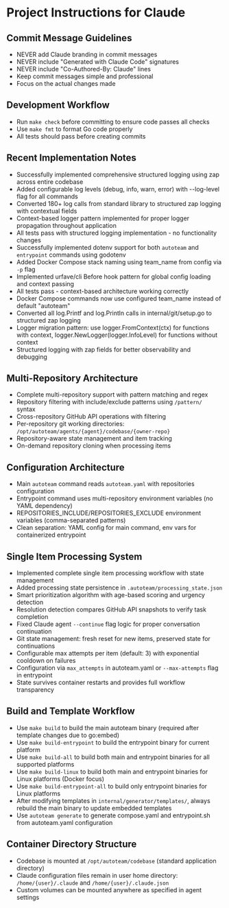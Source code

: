 # Project Instructions for Claude

## Commit Message Guidelines
- NEVER add Claude branding in commit messages
- NEVER include "Generated with Claude Code" signatures
- NEVER include "Co-Authored-By: Claude" lines
- Keep commit messages simple and professional
- Focus on the actual changes made

## Development Workflow
- Run `make check` before committing to ensure code passes all checks
- Use `make fmt` to format Go code properly
- All tests should pass before creating commits

## Recent Implementation Notes
- Successfully implemented comprehensive structured logging using zap across entire codebase
- Added configurable log levels (debug, info, warn, error) with --log-level flag for all commands
- Converted 180+ log calls from standard library to structured zap logging with contextual fields
- Context-based logger pattern implemented for proper logger propagation throughout application
- All tests pass with structured logging implementation - no functionality changes
- Successfully implemented dotenv support for both `autoteam` and `entrypoint` commands using godotenv
- Added Docker Compose stack naming using team_name from config via `-p` flag
- Implemented urfave/cli Before hook pattern for global config loading and context passing
- All tests pass - context-based architecture working correctly
- Docker Compose commands now use configured team_name instead of default "autoteam"
- Converted all log.Printf and log.Println calls in internal/git/setup.go to structured zap logging
- Logger migration pattern: use logger.FromContext(ctx) for functions with context, logger.NewLogger(logger.InfoLevel) for functions without context
- Structured logging with zap fields for better observability and debugging

## Multi-Repository Architecture
- Complete multi-repository support with pattern matching and regex
- Repository filtering with include/exclude patterns using `/pattern/` syntax
- Cross-repository GitHub API operations with filtering
- Per-repository git working directories: `/opt/autoteam/agents/{agent}/codebase/{owner-repo}`
- Repository-aware state management and item tracking
- On-demand repository cloning when processing items

## Configuration Architecture
- Main `autoteam` command reads `autoteam.yaml` with repositories configuration
- Entrypoint command uses multi-repository environment variables (no YAML dependency)
- REPOSITORIES_INCLUDE/REPOSITORIES_EXCLUDE environment variables (comma-separated patterns)
- Clean separation: YAML config for main command, env vars for containerized entrypoint

## Single Item Processing System
- Implemented complete single item processing workflow with state management
- Added processing state persistence in `.autoteam/processing_state.json`
- Smart prioritization algorithm with age-based scoring and urgency detection
- Resolution detection compares GitHub API snapshots to verify task completion
- Fixed Claude agent `--continue` flag logic for proper conversation continuation
- Git state management: fresh reset for new items, preserved state for continuations
- Configurable max attempts per item (default: 3) with exponential cooldown on failures
- Configuration via `max_attempts` in autoteam.yaml or `--max-attempts` flag in entrypoint
- State survives container restarts and provides full workflow transparency

## Build and Template Workflow
- Use `make build` to build the main autoteam binary (required after template changes due to go:embed)
- Use `make build-entrypoint` to build the entrypoint binary for current platform
- Use `make build-all` to build both main and entrypoint binaries for all supported platforms
- Use `make build-linux` to build both main and entrypoint binaries for Linux platforms (Docker focus)
- Use `make build-entrypoint-all` to build only entrypoint binaries for Linux platforms
- After modifying templates in `internal/generator/templates/`, always rebuild the main binary to update embedded templates
- Use `autoteam generate` to generate compose.yaml and entrypoint.sh from autoteam.yaml configuration

## Container Directory Structure
- Codebase is mounted at `/opt/autoteam/codebase` (standard application directory)
- Claude configuration files remain in user home directory: `/home/{user}/.claude` and `/home/{user}/.claude.json`
- Custom volumes can be mounted anywhere as specified in agent settings
